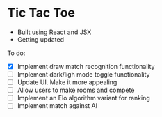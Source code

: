 # Tic Tac Toe

- Built using React and JSX
- Getting updated

To do:
- [x] Implement draw match recognition functionality
- [ ] Implement dark/ligh mode toggle functionality
- [ ] Update UI. Make it more appealing
- [ ] Allow users to make rooms and compete
- [ ] Implement an Elo algorithm variant for ranking
- [ ] Implement match against AI

